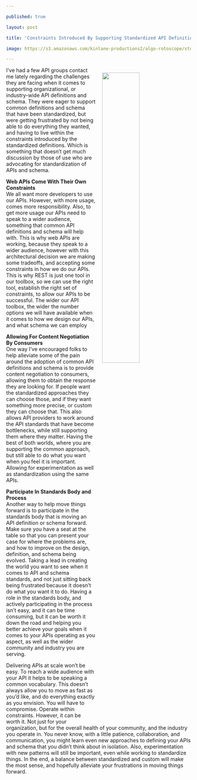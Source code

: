---
published: true
layout: post
title: 'Constraints Introduced By Supporting Standardized API Definitions and Schema'
image: https://s3.amazonaws.com/kinlane-productions2/algo-rotoscope/stories/server-cloud1_feed_people.jpg
---

<p><img src="https://s3.amazonaws.com/kinlane-productions2/algo-rotoscope/stories/server-cloud1_feed_people.jpg" width="45%" align="right" style="padding: 15px;" />
<p>I’ve had a few API groups contact me lately regarding the challenges they are facing when it comes to supporting organizational, or industry-wide API definitions and schema. They were eager to support common definitions and schema that have been standardized, but were getting frustrated by not being able to do everything they wanted, and having to live within the constraints introduced by the standardized definitions. Which is something that doesn’t get much discussion by those of use who are advocating for standardization of APIs and schema.

<p><strong>Web APIs Come With Their Own Constraints</strong><br />
We all want more developers to use our APIs. However, with more usage, comes more responsibility. Also, to get more usage our APIs need to speak to a wider audience, something that common API definitions and schema will help with. This is why web APIs are working, because they speak to a wider audience, however with this architectural decision we are making some tradeoffs, and accepting some constraints in how we do our APIs. This is why REST is just one tool in our toolbox, so we can use the right tool, establish the right set of constraints, to allow our APIs to be successful. The wider our API toolbox, the wider the number options we will have available when it comes to how we design our APIs, and what schema we can employ

<p><strong>Allowing For Content Negotiation By Consumers</strong><br />
One way I’ve encouraged folks to help alleviate some of the pain around the adoption of common API definitions and schema is to provide content negotiation to consumers, allowing them to obtain the response they are looking for. If people want the standardized approaches they can choose those, and if they want something more precise, or custom they can choose that. This also allows API providers to work around the API standards that have become bottlenecks, while still supporting them where they matter. Having the best of both worlds, where you are supporting the common approach, but still able to do what you want when you feel it is important. Allowing for experimentation as well as standardization using the same APIs.

<p><strong>Participate In Standards Body and Process</strong><br />
Another way to help move things forward is to participate in the standards body that is moving an API definition or schema forward. Make sure you have a seat at the table so that you can present your case for where the problems are, and how to improve on the design, definition, and schema being evolved. Taking a lead in creating the world you want to see when it comes to API and schema standards, and not just sitting back being frustrated because it doesn’t do what you want it to do. Having a role in the standards body, and actively participating in the process isn’t easy, and it can be time consuming, but it can be worth it down the road and helping you better achieve your goals when it comes to your APIs operating as you aspect, as well as the wider community and industry you are serving.

<p>Delivering APIs at scale won’t be easy. To reach a wide audience with your API it helps to be speaking a common vocabulary. This doesn’t always allow you to move as fast as you’d like, and do everything exactly as you envision. You will have to compromise. Operate within constraints. However, it can be worth it. Not just for your organization, but for the overall health of your community, and the industry you operate in. You never know, with a little patience, collaboration, and communication, you might learn even new approaches to defining your APIs and schema that you didn’t think about in isolation. Also, experimentation with new patterns will still be important, even while working to standardize things. In the end, a balance between standardized and custom will make the most sense, and hopefully alleviate your frustrations in moving things forward.


